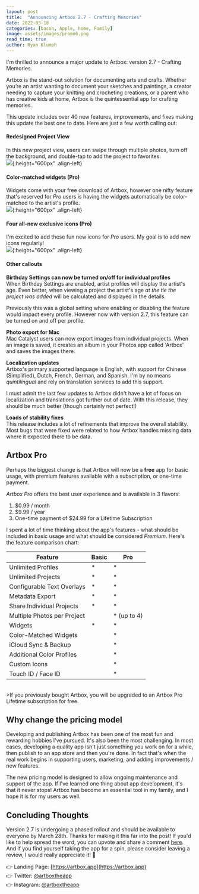 ```yaml
---
layout: post
title:  "Announcing Artbox 2.7 - Crafting Memories"
date: 2022-03-18
categories: [bacon, Apple, home, Family]
image: assets/images/promo6.png
read_time: true
author: Ryan Klumph
---
```


I'm thrilled to announce a major update to Artbox: version 2.7 - Crafting Memories.

Artbox is the stand-out solution for documenting arts and crafts. Whether you’re an artist wanting to document your sketches and paintings, a creator needing to capture your knitting and crocheting creations, or a parent who has creative kids at home, Artbox is the quintessential app for crafting memories.

This update includes over 40 new features, improvements, and fixes making this update the best one to date. Here are just a few worth calling out:

#### Redesigned Project View
In this new project view, users can swipe through multiple photos, turn off the background, and double-tap to add the project to favorites.  
![](/assets/images/ab27_project.png){:height="600px" .align-left}  

#### Color-matched widgets (Pro)
Widgets come with your free download of Artbox, however one nifty feature that's reserved for *Pro* users is having the widgets automatically be color-matched to the artist's profile.  
![](/assets/images/ab27_widgets.png){:height="600px" .align-left}  

#### Four all-new exclusive icons (Pro)
I'm excited to add these fun new icons for *Pro* users. My goal is to add new icons regularly!  
![](/assets/images/ab27_icons.png){:height="600px" .align-left}  

#### Other callouts
**Birthday Settings can now be turned on/off for individual profiles**  
When Birthday Settings are enabled, artist profiles will display the artist's age. Even better, when viewing a project the artist's age *at the tie the project was added* will be calculated and displayed in the details.

Previously this was a global setting where enabling or disabling the feature would impact every profile. However now with version 2.7, this feature can be turned on and off per profile.  

**Photo export for Mac**  
Mac Catalyst users can now export images from individual projects. When an image is saved, it creates an album in your Photos app called 'Artbox' and saves the images there.

**Localization updates**  
Artbox's primary supported language is English, with support for Chinese (Simplified), Dutch, French, German, and Spanish. I'm by no means *quintilingual* and rely on translation services to add this support.

I must admit the last few updates to Artbox didn't have a lot of focus on localization and translations got further out of date. With this release, they should be much better (though certainly not perfect!)

**Loads of stability fixes**  
This release includes a lot of refinements that improve the overall stability. Most bugs that were fixed were related to how Artbox handles missing data where it expected there to be data.

## Artbox Pro
Perhaps the biggest change is that Artbox will now be a **free** app for basic usage, with premium features available with a subscription, or one-time payment.

*Artbox Pro* offers the best user experience and is available in 3 flavors:

1. $0.99 / month
2. $9.99 / year
3. One-time payment of $24.99 for a Lifetime Subscription

I spent a lot of time thinking about the app's features - what should be included in basic usage and what should be considered *Premium*. Here's the feature comparison chart:

| Feature | Basic | Pro |
| --- | --- | --- |
| Unlimited Profiles | * | * |
| Unlimited Projects | * | * |
| Configurable Text Overlays | * | * |
| Metadata Export | * | * |
| Share Individual Projects | * | * |
| Multiple Photos per Project |  | * (up to 4) |
| Widgets | * | * |
| Color-Matched Widgets |  | * |
| iCloud Sync & Backup |  | * |
| Additional Color Profiles |  | * |
| Custom Icons |  | * |
| Touch ID / Face ID |  | * |

<br />
>If you previously bought Artbox, you will be upgraded to an Artbox Pro Lifetime subscription for free.

## Why change the pricing model
Developing and publishing Artbox has been one of the most fun and rewarding hobbies I've pursued. It's also been the most challenging. In most cases, developing a quality app isn't just something you work on for a while, then publish to an app store and then you're done. In fact that's when the real work begins in supporting users, marketing, and adding improvements / new features.

The new pricing model is designed to allow ongoing maintenance and support of the app. If I've learned one thing about app development, it's that it never stops! Artbox has become an essential tool in my family, and I hope it is for my users as well.

## Concluding Thoughts
Version 2.7 is undergoing a phased rollout and should be available to everyone by March 28th. Thanks for making it this far into the post! If you'd like to help spread the word, you can upvote and share a comment [here](https://www.reddit.com/r/apple/comments/tirdhc/i_released_an_anniversary_update_to_my_app_artbox/). And if you find yourself taking the app for a spin, please consider leaving a review, I would really appreciate it! 🤙

👉 Landing Page: [https://artbox.app](https://artbox.app)  
👉 Twitter: [@artboxtheapp](https://twitter.com/artboxtheapp)  
👉 Instagram: [@artboxtheapp](https://instagram.com/artboxtheapp)  
